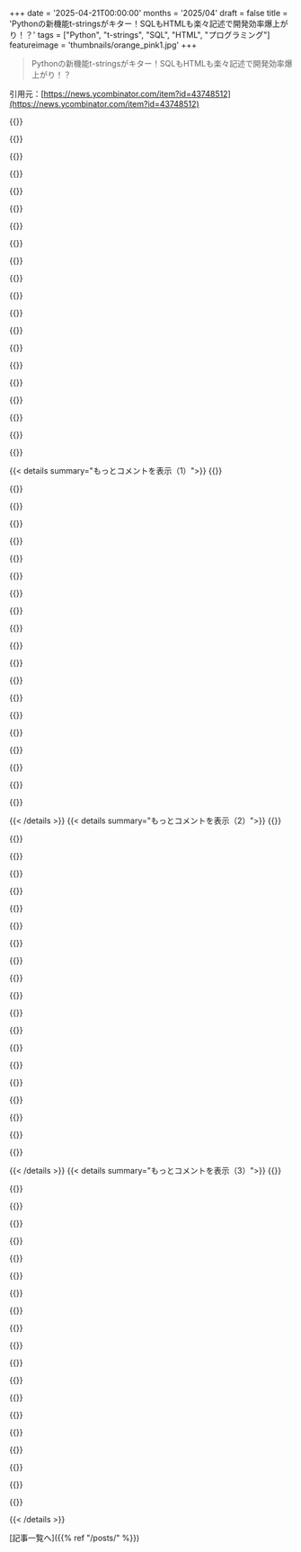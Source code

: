 +++
date = '2025-04-21T00:00:00'
months = '2025/04'
draft = false
title = 'Pythonの新機能t-stringsがキター！SQLもHTMLも楽々記述で開発効率爆上がり！？'
tags = ["Python", "t-strings", "SQL", "HTML", "プログラミング"]
featureimage = 'thumbnails/orange_pink1.jpg'
+++

> Pythonの新機能t-stringsがキター！SQLもHTMLも楽々記述で開発効率爆上がり！？

引用元：[https://news.ycombinator.com/item?id=43748512](https://news.ycombinator.com/item?id=43748512)

{{<matomeQuote body="これ結構イケてるじゃん。`db.execute(”QUERY WHERE name = ?”, (name,))`が`db.execute(t”QUERY WHERE name = {name}”)`になるってことだよね。<br>このシンタックスシュガーは、言語の複雑さを増す以上の価値があると思うな。ライブラリ開発者が{}の展開を自由にできるのは良いことだし、言語全体でテンプレート構文が統一されるのも良いことだと思うよ。" userName="serbuvlad" createdAt="2025-04-21T09:51:02" color="#785bff">}}

{{<matomeQuote body="20年くらい前にこれの安全なOCaml実装をしたよ。最新バージョンはこれ：https://github.com/darioteixeira/pgocaml<br>変数はコンパイル時に安全に補完されるんだ。型チェックもされてて、コンパイル時にカラム型とデータベースをチェックしてる。" userName="rwmj" createdAt="2025-04-21T11:03:27" color="">}}

{{<matomeQuote body="あんたのやったことはPythonのやつよりすごいし、20年も前なんだね。お見事。でも現実は2025年、Pythonの人気は止まらないし、OCamlなんて誰も気にしちゃいない（Pythonより良い言語はたくさんあるのに）。悲しいね。" userName="tasuki" createdAt="2025-04-21T11:39:30" color="">}}

{{<matomeQuote body="多数派が「より良い」言語を使わないってのが面白いよね。多数派の判断ってそんなに間違ってるのかな？それとも「より良い」ってのは、時間の経過とともに普及率で決まるのかな？" userName="skeledrew" createdAt="2025-04-21T18:39:53" color="">}}

{{<matomeQuote body="みんな自分の最適化したい指標が違うだけだよ。Pythonは学びやすいから良いんだと思う。" userName="daedrdev" createdAt="2025-04-21T19:16:33" color="#45d325">}}

{{<matomeQuote body="最近のLinuxならコマンドプロンプトで`python`って打てばREPLが起動するし、Windowsなら公式サイトからインストーラーをダウンロードして`py`って打てばいい。<br>Pythonを教えるのに`import`なんて必要ないし、標準ライブラリだけでも色々できる。venvは依存関係が競合するプロジェクトが出てきてからで良いんだよ。Pythonは教えやすいし、実用的だから先生も教えるんだよ。boilerplateも少ないしね。" userName="zahlman" createdAt="2025-04-21T21:28:48" color="#38d3d3">}}

{{<matomeQuote body="サーバーサイドのパラメータバインディングの利点は、SQLインジェクション対策だけじゃないよね？PGの拡張プロトコル（バイナリ）を使ったり、パラメータ化されたプリペアドステートメントをキャッシュしたりとか。<br>あと`db.execute(t”QUERY WHERE name = {name}”)`って`db.execute(f”QUERY WHERE name = {name}”)`とほぼ同じじゃん。一文字違うだけでインジェクションされやすくなる。<br>この新しいフォーマット指定子はSQLクエリには向いてないと思う。" userName="benwilber0" createdAt="2025-04-21T14:06:15" color="">}}

{{<matomeQuote body="＞Aren’t there other benefits to server-side parameter binding besides just SQL-injection safety? For instance, using PG’s extended protocol (binary) instead of just raw SQL strings. Caching parameterized prepared statements, etc.<br>＞テンプレート文字列の上で実装できるよ。<br>＞A single character difference and now you've just made yourself trivially injectible.<br>＞違う型だから`db.execute`で静的にも動的にも拒否できるよ。<br>＞I don't think<br>＞その通り。<br>＞this new format specifier is in any way applicable to SQL queries.<br>＞PEP 750のモチベーションの一つだよ。" userName="masklinn" createdAt="2025-04-21T14:21:25" color="#ff5c5c">}}

{{<matomeQuote body="もう一回コメント読んでみてよ。「f」とか「t」に気づくかどうか、の話だってば。見た目めっちゃ似てるじゃん。" userName="MR4D" createdAt="2025-04-21T17:50:27" color="">}}

{{<matomeQuote body="いやいや、エラーになるって。だって、stringとtemplateは型が違うし、インターフェースも違うもん。" userName="rocha" createdAt="2025-04-21T18:00:16" color="">}}

{{<matomeQuote body="parentを何回かクリックして、このスレッドの最初のコード例を見てよ。ユーザーが意図的にstring(f-stringを含む)とt-stringを使ったかどうか区別できないような使い方してるんだよ。" userName="Izkata" createdAt="2025-04-21T19:48:21" color="#ff5733">}}

{{<matomeQuote body="ライブラリで使うなら、こんな感じかな。<br>sh(t”stat {some_file}”)<br><br>t-stringを使えば、`some_file`の中身をエスケープしてからshellに渡せる。`stat “$( base64 -d [base64 encoded content of some_file] )”`みたいにすれば、セキュリティも上げられるかもね。" userName="tetha" createdAt="2025-04-21T11:36:44" color="#45d325">}}

{{<matomeQuote body="気になるところは、オーバーライドしようとしてるパターンと見た目が似すぎてることかな。<br>db.execute(f”QUERY WHERE name = {name}”)<br><br>と<br>db.execute(t”QUERY WHERE name = {name}”)" userName="mikeholler" createdAt="2025-04-21T14:01:07" color="">}}

{{<matomeQuote body="でも、f stringの方は`name`パラメータがないからエラーにならない？" userName="fzzzy" createdAt="2025-04-21T14:11:46" color="">}}

{{<matomeQuote body="`execute`関数がt-stringだと認識して、`name`がユーザー入力から来てたらSQL injectionを防げるってこと。f-stringはすぐにstringに評価されるけど、t-stringはtemplateオブジェクトに評価されて、stringにするには追加の処理が必要。" userName="ds_" createdAt="2025-04-21T10:26:10" color="#38d3d3">}}

{{<matomeQuote body="それなら、便利なのは`execute`関数を自分で書く必要があるってことだね(コメントにあるみたいにただの置き換えじゃない)。追加の関数があれば、f-stringに入れる値の安全性を確認できる。<br>db.execute(f”QUERY WHERE name = {safe(name)}”)みたいにする方が良い気がする。" userName="Tenoke" createdAt="2025-04-21T10:30:42" color="#785bff">}}

{{<matomeQuote body="この例の問題点は、`safe`をどこから持ってくるかってことだよね？テンプレートを`db.execute`に渡せば、`db`インスタンスが接続先のバックエンドに合わせて安全性を処理してくれるじゃん。そうでなければ、文字列を適切にサニタイズするために、`db`接続を使って`safe`関数を作る必要があるし。さらに、`safe`がただの文字列を返すだけだと、`db.execute`がパラメータを別の方法で渡す能力も失われちゃうんだよね。変数が文字列に埋め込まれてるって情報がなくなっちゃう。" userName="ubercore" createdAt="2025-04-21T10:36:40" color="">}}

{{<matomeQuote body="`db.safe`は、`t-string`のために作る安全性チェック付きの新しい`db.execute`と同じだね。でも、値をさらに使ったり、もっと複雑なケースではメリットもあると思うよ（今のところ自分のコードではファンじゃないけど）。" userName="Tenoke" createdAt="2025-04-21T10:50:33" color="">}}

{{<matomeQuote body="せやけど、`db.safe(”SELECT * FROM table WHERE id = {}”, row_id)`みたいになるんちゃう？`db.execute(t”SELECT * FROM table WHERE id = {row_id}”)`の代わりに。個人的には後者の方がええな。" userName="ubercore" createdAt="2025-04-21T10:59:53" color="">}}

{{<matomeQuote body="いやいや、`db.execute(f”QUERY WHERE name = {db.safe(name)}”)`でしょ。<br>`db.execute`で暗黙的に安全性を確保するんじゃなくて、`db.safe`の中で明示的に安全性を追加するんだよ。もし気が向いたら、`name`を`db.safe`の中で`db.foos`に代入して、後で（`execute`の中でも）使えるようにすることもできる。" userName="Tenoke" createdAt="2025-04-21T11:07:44" color="#785bff">}}

{{< details summary="もっとコメントを表示（1）">}}
{{<matomeQuote body="でも、もし誰かが`safe`を省略したら、動くかもしれないけど、インジェクションを許しちゃうかも。" userName="ZiiS" createdAt="2025-04-21T11:41:01" color="#ff33a1">}}

{{<matomeQuote body="誰かが`t”`を使うのを忘れて、代わりに`f”`を使った場合も同じことが言えるよね。少なくとも`db.safe`は何をするか言ってるけど、`t”`は違う。" userName="thunky" createdAt="2025-04-21T12:52:56" color="">}}

{{<matomeQuote body="`f-strings`は値をサニタイズしないから、安全じゃないよ。この記事に書いてある。" userName="burky" createdAt="2025-04-21T10:26:26" color="#ff5c5c">}}

{{<matomeQuote body="記事には書いてあったけど、ここの例ではそれが当然のこととして扱ってるよね。" userName="Tenoke" createdAt="2025-04-21T10:52:14" color="">}}

{{<matomeQuote body="“they”ってどういう意味？テンプレート補完関数のこと？<br>そう、言語にこれがあることで、ライブラリの作者は、それが適切なユースケースのために実装を書くっていう考えだよ。" userName="sanderjd" createdAt="2025-04-21T12:35:27" color="">}}

{{<matomeQuote body="サニタイズのことだよ。昔の`db.execute`で`t-string`を使ったからって、以前より安全になったって意味にはならないよ。" userName="Tenoke" createdAt="2025-04-21T13:47:34" color="#785bff">}}

{{<matomeQuote body="もしt-stringがdb.executeで使われてて、それがt-stringに対応してないならエラーになるよ。でも、もしdb-executeが対応してたら、外部パラメーターを使うのと同じくらい安全なはず。で、もしt-stringじゃないものが使われたら、最終的には拒否されるべきだね。" userName="masklinn" createdAt="2025-04-21T14:24:34" color="">}}

{{<matomeQuote body="t-stringを受け入れる関数だからって、デフォルトでサニタイズ処理が行われてるわけじゃないからね。" userName="Tenoke" createdAt="2025-04-21T14:35:16" color="">}}

{{<matomeQuote body="関数がtemplateを受け入れるなら（stringとは違う種類のオブジェクト）、サニタイズしてるか、明示的にサニタイズなしでtemplateを実装してるかのどっちかだよー。うっかりやっちゃうのは難しいと思うな！<br>重要なのは、t-stringはstringじゃなくて、stringの構文を再利用してTemplateオブジェクトを作る新しいリテラルってこと。これがf-stringと根本的に違う点だね。新しい型だから、stringを受け入れるライブラリは明示的に処理するか、TypeErrorを出す必要があるんだ。" userName="tikhonj" createdAt="2025-04-21T14:49:50" color="#ff5c5c">}}

{{<matomeQuote body="なんでサニタイズなしで使うのが難しいと思うのかわかんないなー。値のチェックは必須じゃないし、単に便利に使ってるだけかもよ。<br>t-stringを実装して、値を保存したり、ログを改善したりするために使ってて、チェックやエスケープのことなんて考えてないかもしれないし。他の場所で忘れがちなのと同じようにね。" userName="Tenoke" createdAt="2025-04-21T16:09:23" color="">}}

{{<matomeQuote body="SQLで値じゃないもの（例えばカラム名）もフォーマットする必要があるとして、`execute`関数はどうやってフォーマットすべきものとパラメーター化された値を区別するのさ？" userName="NewEntryHN" createdAt="2025-04-21T10:25:52" color="#785bff">}}

{{<matomeQuote body="フォーマット指定子のコンパイル時チェックがないのが残念だね。" userName="amelius" createdAt="2025-04-21T10:29:48" color="">}}

{{<matomeQuote body="Pythonもコード実行前にいくつかチェックするよ。例えば:<br>print(”hello”)<br><br>def f():<br> nonlocal foo<br><br>とすると:<br>SyntaxError: no binding for nonlocal 'foo' found<br><br>って出るでしょ？helloの前にエラーが出て、f()すら呼ばれてない。" userName="amelius" createdAt="2025-04-21T10:43:33" color="#785bff">}}

{{<matomeQuote body="これからは明示的に書かなくても、t-stringに慣れてない人が（ほとんどの人がそうだろうけど。f-stringとそのフォーマット機能を知ってる人すら少ないし）うっかりf-string使っちゃうだけで、大変なことになるかもね。" userName="pinoy420" createdAt="2025-04-21T10:17:54" color="">}}

{{<matomeQuote body="まともなライブラリなら、テンプレートを期待してるところにstringを渡したらエラー出すでしょ。それに、そのライブラリは型も持ってるから、IDEが事前に教えてくれるはずだよ。" userName="mcintyre1994" createdAt="2025-04-21T10:36:33" color="#38d3d3">}}

{{<matomeQuote body="マジかー、t-stringsにそんな期待してるの？HTMLとかSQLに変換されるって、どうやって判断するんだろ？文字列の書き方から推測するしかないじゃん？それって場当たり的だし、t-stringsの機能とは関係なくね？今の設計だと、何のコンテンツになるか全然わかんないし。変換関数が全部処理するんでしょ？sql``select * from {table}``みたいなのがあれば良かったのにね。変換される前のSQLが正しいSQLである保証もないし。t``give me {table} but only {columns}``が変換後にSQLになるかもしれないし。＞元のコメント書いた人の意見に対する批判的な意見だね" userName="florbnit" createdAt="2025-04-21T17:36:24" color="">}}

{{<matomeQuote body="えー、そう思う？最初は変に感じるかもね！Paulも言ってるけど、PEP 750を作る時、色々考えたんだよ。結局、PEPはツールが採用できる色々なアプローチを残してるし（他の人も言ってるけど）、ツールコミュニティが協力して解決すべき問題だから、PEPの範囲外にしたんだ。だから、エコシステムが適応してくれると嬉しいな！" userName="davepeck" createdAt="2025-04-21T18:55:08" color="#785bff">}}

{{<matomeQuote body="html(t”<h1>Hello</h1>”)みたいなパターンが出てくると思うよ。ハイライターとか静的解析ツールは、これを見て判断するんじゃない？JavaScriptのtagged template literalsも同じくらい柔軟だし。tag関数を動的に選べるから。Pythonのツールも同じようにできると思う。名前付きの処理関数の中にあるt-stringsだけをサポートすればいいんじゃないかな。" userName="spankalee" createdAt="2025-04-21T18:35:59" color="">}}

{{<matomeQuote body="型ヒントを使うのもありだよね。title: HTMLTemplate = t”<h1>Hello</h1>”みたいな。" userName="dandellion" createdAt="2025-04-21T21:33:47" color="">}}

{{<matomeQuote body="元のPEPと議論では、それも検討してたんだ。でも、後で出てくるようにするために削除したんだ。言語にシグナルを送る方法は色々あるけど、ツールに優しいものもあれば、より堅牢なものもある。" userName="pauleveritt" createdAt="2025-04-21T17:55:02" color="">}}


{{< /details >}}
{{< details summary="もっとコメントを表示（2）">}}
{{<matomeQuote body="PyCharm（と他のJetBrains IDE）は、少なくとも10年前から、コメントを使ってPython文字列に言語を注入するのをサポートしてるよ[0]。最悪の場合でも、フォーマッターが自動フォーマットを適用するために使えるはずだよ。でも、それだけじゃない！IntelliJ for Javaは、引数にアノテーションをつけるのもサポートしてる[1]。そうすると、特定の関数で文字列リテラルを使う場所全部で、シンタックスハイライトが効くんだ。Pythonでは、typing.Annotatedがまさにこういう目的のために設計されたみたい[2]。だから、こんな感じにできるはず。SQL = Annotated[Template, “language”, “SQL”]<br><br>def query(sql_query: SQL):<br> # do stuff with Template to sanitize<br><br> query(t”SELECT * FROM foo WHERE bar={bar}”)<br><br>テンプレート文字列がこれを実現するために必要ってわけじゃないけどね！JetBrainsはずっと前からやってるし。でも、テンプレート文字列がこういう目的で十分に役立つなら、ツールが進化して、フォーマッターや他のエディターでサポートしてくれるかもしれない（PyCharmがJavaより良いサポートを受けられるかも）。" userName="lolinder" createdAt="2025-04-21T23:12:58" color="#785bff">}}

{{<matomeQuote body="PEPの作者の一人です。JetBrainsにもいます。PyCharmチームと話してます。" userName="pauleveritt" createdAt="2025-04-22T06:43:04" color="#45d325">}}

{{<matomeQuote body="型アノテーションでできるんじゃない？例えば、SQLAlchemyがSQL型を持ってて、mypyみたいなツールがTemplateインスタンスを見て、安全に使ってるか確認できる。Black, Ruff, SQLFluffは、Annotated[Template, SQL]を探して、テンプレートをSQLとしてフォーマットできるって気づく。Djangoは、Annotated[Template, Email], Annotated[Template, HTML], Annotated[Template, JSX]を持ってて、同じテンプレート構文がどのコンテキストを対象にしてるかを示すこともできる。" userName="acdha" createdAt="2025-04-21T18:09:47" color="#785bff">}}

{{<matomeQuote body="これ、PEPの最初の改訂で議論したことなんだよね（`Annotated`を使うってやつ）。でもね、リンターってPythonの型システムのこと全然知らないんだって。PyCon USとかEuroPythonとかで、この辺のコミュニティを盛り上げて、何とかしたいと思ってる。JSX/TSXの世界は本当にツールが充実してるから。それを欲しい人には提供できるし、場合によってはもっと良くできるかもね。" userName="pauleveritt" createdAt="2025-04-21T18:18:40" color="">}}

{{<matomeQuote body="へー、面白いね。背景情報ありがとう。Astralがこの分野で何をするのか興味津々だけど、資金が尽きたらどうなるか心配だよね。" userName="acdha" createdAt="2025-04-21T19:13:30" color="">}}

{{<matomeQuote body="＞テンプレート文字列が有効なHTMLまたはSQLに変換されると推測する唯一の方法は、文字列内の明らかな構文を基にすることだ”<br>それだけじゃないよ。使われ方も見れるじゃん。エディターが有名なライブラリでのt-stringの使い方を知ってて、どのt-stringがライブラリの関数に渡されてるか追跡して、t-stringが従うべき文法を推測できる。ズルいかって？ある意味そうだけど、便利だし、プログラマーにとっては価値があると思うよ。" userName="Someone" createdAt="2025-04-21T18:17:42" color="#ff33a1">}}

{{<matomeQuote body="Pythonは10年前から型アノテーションがあるし、最近のIDEはそれを解釈できるんだよ。`query: SQL = t”SELECT ...”`って書くのは、DXが向上するなら安いもんだよ。" userName="pphysch" createdAt="2025-04-21T18:04:51" color="#38d3d3">}}

{{<matomeQuote body="これって、次のようなSQLの構文をneatに書けるようになるってこと？<br>city = 'London'<br>min_age = 21<br># Find all users in London who are 21 or older:<br>users = db.get(t'<br>SELECT * FROM users<br>WHERE city={city} AND age>{min_age}<br>')<br>db.get()関数がテンプレートを受け入れるなら、そうなるはずだよね？もしそうなら、今までで一番SQLを使いやすくする方法かも！" userName="TekMol" createdAt="2025-04-21T08:37:21" color="#38d3d3">}}

{{<matomeQuote body="TclのSQLite拡張も似たようなことができるよ。<br>db1 eval {INSERT INTO t1 VALUES(5,$bigstring)}<br>https://sqlite.org/tclsqlite.html#the_eval_method" userName="fweimer" createdAt="2025-04-21T08:56:46" color="">}}

{{<matomeQuote body="結局のところ、プリペアドステートメントを使うのが適切な方法じゃないの？もしちゃんとプリペアドステートメントを使ってるなら、このt-stringってSQLの利用において何の意味があるの？" userName="zelphirkalt" createdAt="2025-04-21T13:32:55" color="">}}

{{<matomeQuote body="記事にもあるように、みんなプリペアドステートメントを使ってないんだよ。代わりに、f-stringの方が便利だからそっちを使っちゃうんだ。" userName="scott_w" createdAt="2025-04-21T16:07:17" color="#45d325">}}

{{<matomeQuote body="後方互換性を維持するために、テンプレートしか受け付けない新しいメソッドが追加されるだろうね。そうなると、文字列を渡すのを止めさせる努力が無駄になっちゃう。PHPを始めた15年前には、プリペアドステートメントがSQLクエリを実行する推奨方法だったのに。SQLインジェクションに対して脆弱なコードを書くべきじゃないよ。" userName="vultour" createdAt="2025-04-21T18:44:16" color="">}}

{{<matomeQuote body="＞This would be the nicest way to use SQL I have seen yet.”<br>EF/EF Coreは何年も前からあるよ！https://learn.microsoft.com/en-us/ef/core/querying/sql-queries" userName="neonsunset" createdAt="2025-04-21T09:35:30" color="">}}

{{<matomeQuote body="長年使ってたけど、モデル作るのにビジュアルデザイナー使わなきゃいけなくて、これがまた遅くてバグだらけだったんだよね。マジで毎日イライラもんだったわ。UIがデータベースの関係壊すの見張ってなきゃいけないとか、マジ勘弁。" userName="nurettin" createdAt="2025-04-21T09:47:29" color="">}}

{{<matomeQuote body="今どき誰も使ってないでしょ、たぶん過去5年くらいは。今は https://learn.microsoft.com/en-us/ef/core/modeling/#use-data... を使うのが普通。これは完全に独立した、レガシーなVSの拡張機能で、EFとかEF Coreとは別物。" userName="neonsunset" createdAt="2025-04-21T09:57:18" color="#ff33a1">}}

{{<matomeQuote body="マジ勘弁。シンタックスシュガーとしては良いけど、SQLインジェクションの脆弱性とパラメーター化されたクエリの違いが、見落としやすい一文字だけになっちゃった。" userName="jbaiter" createdAt="2025-04-21T08:47:43" color="">}}

{{<matomeQuote body="t-stringは__str__()メソッドのないTemplateオブジェクトを生成するから、f-stringと間違えて使うことはないよ。コードが文字列を期待するならTemplate渡したらエラーになるし、Templateを期待するなら文字列渡したらエラーになる。" userName="JimDabell" createdAt="2025-04-21T09:07:30" color="#ff5c5c">}}

{{<matomeQuote body="＞コードがTemplateを期待するなら文字列渡したらエラーになる。<br>問題はそこなんだよねー。ほとんどの場合、エラーにならない可能性が高いってこと。<br>SQLクエリにはパラメーターがないものも多いし。テーブルの行数とか取得するだけなら、生の文字列で全然OK。<br>sqlite3は本当に文字列を許可しないの？パラメーターがない場合でも、テンプレートを強制するの？<br>そうあるべきだって主張できるけど、それは入力に優しくないし、後方互換性を壊すよね。もしかしたら、モジュールに厳密な動作を有効にするフラグがあって、10年後にはデフォルトになるかも？" userName="crazygringo" createdAt="2025-04-21T14:29:02" color="">}}

{{<matomeQuote body="db.execute(t”Select Count(1) from someTable”)<br><br>パラメーター化されてないクエリに、生の文字列の代わりにたった一文字追加するだけ。「強制」するってことね。t-string自体はパラメーターなくてもちゃんと動く。<br>テンプレート専用APIに切り替えるのは後方互換性の問題があるけど、テンプレート専用APIは、パラメーターの数に関係なく、すべての文字列の前に`t`をつけるだけなら、そんなに「優しくない」ってわけでもない。" userName="WorldMaker" createdAt="2025-04-21T15:24:31" color="">}}

{{<matomeQuote body="他の場所ではそんなことしなくていいじゃん？変数入れないのにfつけることないし。Pythonの入力は寛容なのが普通だし。タプルが欲しいところにリスト渡せたり、floatが欲しいところにint渡せたり、単一のアイテムのタプルの代わりにアイテム直接渡せたりするし。Regex関数も普通の文字列でもRegex文字列でも受け付けるし、Regex文字列を強制しないし。<br>どんな場合でも特定の種類の文字列を使うように強制されるのは、Pythonの伝統的なやり方とは違うよね。安全なのはわかるけど、間違いなく優しくないから、モジュールのメンテナーがどう扱うか気になる。" userName="crazygringo" createdAt="2025-04-21T15:34:43" color="">}}


{{< /details >}}
{{< details summary="もっとコメントを表示（3）">}}
{{<matomeQuote body="えー…それ違うくない？Pythonは寛容な場合もあるけど、いつもじゃないよ。完全にツール次第。ライブラリが追いつくまで時間がかかるけど、t-stringを強制するライブラリを作る人は絶対いると思う。たとえ裏でレガシーライブラリのために分解しててもね。" userName="scott_w" createdAt="2025-04-21T16:11:31" color="#785bff">}}

{{<matomeQuote body="何が違うの？Pythonの入力は普通寛容じゃん。いつもって言ったわけじゃないし。Pythonで入力に厳格なのが普通で、寛容なのが例外だって言うの？" userName="crazygringo" createdAt="2025-04-21T16:19:30" color="">}}

{{<matomeQuote body="Pythonが正当な理由もなく異なる型を盲目的に交換できるってこと？そんなことないよ。型が違う場合は、Pythonは入力に厳格なのが普通だよ。例えば、Decimal(‘3.0’) / 1.5 を試してみて。エラーになるでしょ、当然だけど。" userName="scott_w" createdAt="2025-04-21T16:29:01" color="#ff5733">}}

{{<matomeQuote body="えーと…でも普通はそうじゃん？例えば、Decimal(’3.0’) / 2を試してみて。ちゃんと動くよ。floatだとダメなのは当然。それがポイントでしょ。基本的には型には寛容だけど、そうしない理由がある時は別ってこと。4 + Trueとかやっても5が返ってくるし。これこそ「意味もなく違う型を混ぜてる」って言えるんじゃない？Regexもr-string限定じゃないし。Pythonは入力には寛容な姿勢だよ。type hintingだって後付けだし。JavaScriptほどじゃないけど、かなり寛容だと思うけどな。そうじゃないって言うのは無理があると思う。" userName="crazygringo" createdAt="2025-04-21T18:47:16" color="">}}

{{<matomeQuote body="Decimalとintの混合は良い理由があるからOK。floatは精度が問題。boolとintの混合は良くない。Pythonが抱え続けるべきじゃない実装の悪い点。Pythonにはbool型がないってことだよ。TrueとFalseはただの名前付きの整数。マジで愚かでそうあるべきじゃないけど、昔からの理由でそうなってる。regexの例も意味不明。stringとr-stringは同じもの。インタープリタから見たら区別ないのに、どうやってregex関数がr-stringを強制できるの？違うべきかもしれないけど、Python 4.0がないと無理。" userName="scott_w" createdAt="2025-04-21T19:22:00" color="">}}

{{<matomeQuote body="＞そんな例を出すなんて信じられない。もしチームのプログラマーがそんなことしたらクビにするレベル。<br>それって、俺とは違う話をしてない？<br>俺はただPythonを説明してるだけ。擁護してるわけじゃない。Trueを足せる理由も知ってるから例に出したんだし。r-stringがただのstringなのも分かってる。Pythonはr-stringを別のオブジェクトにして、バックスラッシュエラーをなくせたのにそうしなかった。<br>俺の言いたいことは、Pythonicなものって結構何でも受け入れるってこと。type hintだって強制じゃないし。君はそうあるべきじゃないと思ってるみたいだけど、Pythonが厳しい言語だって言うのは違う。" userName="crazygringo" createdAt="2025-04-21T20:47:09" color="#ff5733">}}

{{<matomeQuote body="＞Pythonicなものって結構何でも受け入れるってこと<br>stringをstringとして、intをintとして使うのは「何でも受け入れる」わけじゃない。プログラミング言語の基礎だよ！duck typingと「何でも受け入れる」を混同してるんじゃない？標準ライブラリでも互換性のあるインターフェースを使うべきって考えはあるよ。generatorをlistが必要な関数に渡して痛い目を見たことなんて何回もあるし。" userName="scott_w" createdAt="2025-04-21T21:14:52" color="">}}

{{<matomeQuote body="変数を使わないならf-stringは使わないな。<br>Lintersも変数が無いf-stringには文句を言うし。t-stringも同じだと思う。" userName="0cf8612b2e1e" createdAt="2025-04-21T16:12:32" color="#785bff">}}

{{<matomeQuote body="上で議論されてる理由から、t-stringもそうなるかは分からないな。frameworkやlibraryが対応するには時間がかかると思うし（後方互換性を維持しながら）、ベストプラクティスがlintingツールとかに浸透するのにも時間がかかると思う。" userName="davepeck" createdAt="2025-04-21T17:27:52" color="">}}

{{<matomeQuote body="stringが使える場所ならt-stringも使えるなら、パラメータがないt-stringはコードのにおい（linting error）。専用のtemplate-string APIがあるなら、普通のstringを使うのをやめると後方互換性がなくなるってこと。" userName="0cf8612b2e1e" createdAt="2025-04-21T20:22:59" color="">}}

{{<matomeQuote body="＞stringが使える場所ならt-stringも使える<br>違うよ。型が違う。t-stringはstrじゃない。<br>それを活かすかどうかは良いframework/APIデザイン次第。" userName="davepeck" createdAt="2025-04-21T20:39:10" color="#ff5733">}}

{{<matomeQuote body="libraryの作者はどっちの型を受け入れるか決めないといけない。database cursorなら、普通のstring + パラメータ引数とtemplate stringのどっちを受け入れる？それとも新しいAPIを作る？<br>cursor.execute(“select * from x where foo=?”, {foo=1})<br># 許可しつつ<br>cursor.execute(t“select * from x where foo={foo}”)<br># または<br>cursor.executetemplate(“select * from x where foo={foo}”)<br>executeがstringとt-stringを受け入れるなら、パラメータがないt-stringを使うのは問題だと思う。t-string専用のAPIがあるなら、パラメータの渡し方が2つに分かれるから広範囲な破壊的変更を意味する。" userName="0cf8612b2e1e" createdAt="2025-04-21T21:43:07" color="">}}

{{<matomeQuote body="既存の関数はt-stringに対応しないと思うよ。代わりにt-string専用の新しい関数が作られるんじゃないかな。" userName="Mawr" createdAt="2025-04-21T10:55:12" color="">}}

{{<matomeQuote body="strcpyとかstrncpyとかstrlcpyみたいに、ドキュメントだけが生き残って、チュートリアルとか古いコードからコピペされまくって、新しいものが普及しないリスクがあるよね。AIがコード書く時代になるし、もっとひどくなるかも。でも、古いものを廃止すると言語自体が死んじゃうし、難しい問題だよね。静的チェックが簡単にできるようになったら、少しずつ変わっていくかもしれないね。" userName="xorcist" createdAt="2025-04-21T11:58:04" color="#45d325">}}

{{<matomeQuote body="Pythonのtype checkerとかlinterって、特定の関数を呼んだ時に警告とかエラーを出せる機能あるのかな？それがあれば、新しいt-string専用の関数への移行を強制できるかもね。" userName="tubthumper8" createdAt="2025-04-21T12:52:27" color="#45d325">}}

{{<matomeQuote body="ちょっと前に、知らないコード見てたら、`datetime.utcnow()`に打ち消し線が引かれてたんだよね。マウスオーバーしたら、deprecatedってメッセージが出てきて。editor(vscode)とtypechecker(pyright)が、deprecatedってマークされてるのを見つけて表示してたみたい。これで、utcnow()がdeprecatedだって知ったし、自分のコードでもdeprecatedマークして、新しいバージョンを使うように促せるって学んだよ。" userName="mos_basik" createdAt="2025-04-21T18:21:58" color="#785bff">}}

{{<matomeQuote body="完全にテンプレート専用の新しいライブラリじゃない限り、今のコードは文字列を受け付けるし、後方互換性のために、これからも文字列を受け付け続けるんじゃないかな。" userName="b3orn" createdAt="2025-04-21T10:03:01" color="">}}

{{<matomeQuote body="それは実装次第だね。既存のライブラリなら、こんな感じになるんじゃない？<br>＞def get(self, query):<br>＞　　if isinstance(query, template):<br>＞　　　　self.get_template(query)　”テンプレートの場合”<br>＞　　else:<br>＞　　　　self.get_old(query)　”古いコードを壊さないように！”" userName="yk" createdAt="2025-04-21T10:40:55" color="">}}

{{<matomeQuote body="OPはtをfに置き換えるって言ってるんだよ。" userName="hyperbovine" createdAt="2025-04-21T08:54:42" color="">}}

{{<matomeQuote body="それだとget()に文字列が渡されて、エラーになるよ。get()はテンプレートを処理する関数だから。" userName="TekMol" createdAt="2025-04-21T08:56:52" color="">}}


{{< /details >}}


[記事一覧へ]({{% ref "/posts/" %}})
